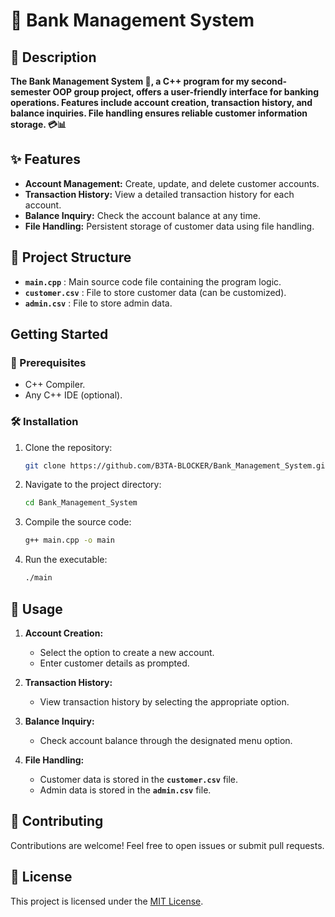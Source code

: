# 🏦 Bank Management System



## 📄 Description

**The Bank Management System 🏦, a C++ program for my second-semester OOP group project, offers a user-friendly interface for banking operations. Features include account creation, transaction history, and balance inquiries. File handling ensures reliable customer information storage. 💳📊**

## ✨ Features

- **Account Management:** Create, update, and delete customer accounts.
- **Transaction History:** View a detailed transaction history for each account.
- **Balance Inquiry:** Check the account balance at any time.
- **File Handling:** Persistent storage of customer data using file handling.

## 📂 Project Structure

- **`main.cpp`** : Main source code file containing the program logic.
- **`customer.csv`** : File to store customer data (can be customized).
- **`admin.csv`** : File to store admin data.
  
## Getting Started

### 🔧 Prerequisites

- C++ Compiler.
- Any C++ IDE (optional).

### 🛠 Installation

1. Clone the repository:

    ```bash
    git clone https://github.com/B3TA-BLOCKER/Bank_Management_System.git
    ```

2. Navigate to the project directory:
   ```bash
   cd Bank_Management_System
   ```
   
3. Compile the source code:

    ```bash
    g++ main.cpp -o main
    ```

4. Run the executable:

    ```bash
    ./main
    ```

## 🚀 Usage

1. **Account Creation:**
   - Select the option to create a new account.
   - Enter customer details as prompted.

2. **Transaction History:**
   - View transaction history by selecting the appropriate option.

3. **Balance Inquiry:**
   - Check account balance through the designated menu option.

4. **File Handling:**
   - Customer data is stored in the **`customer.csv`** file.
   - Admin data is stored in the **`admin.csv`** file.


## 🤝 Contributing

Contributions are welcome! Feel free to open issues or submit pull requests.

## 📝 License

This project is licensed under the [MIT License](LICENSE).

